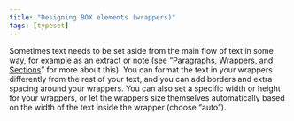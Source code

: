 ```yaml
---
title: "Designing BOX elements (wrappers)"
tags: [typeset]
---
```

 
<html><body><section data-type="chapter" class="hsecchapter" data-hederis-type="hsecchapter" id="typeset-box-design" data-pi-attrs="id: typeset-box-design; data-tags: typeset;" role="doc-chapter" data-tags="typeset" data-author-name=" " data-book-title=" " title="Designing BOX elements (wrappers)"><p class="hblkp" data-hederis-type="hblkp" id="pi1t7Ghb2">Sometimes text needs to be set aside from the main flow of text in some way, for example as an extract or note (see &#8220;<a href="{% link _docs/paragraphs-wrappers-and-sections.md %}" class="hspana" data-hederis-type="hspana" id="pgpglaeZh">Paragraphs, Wrappers, and Sections</a>&#8221; for more about this). You can format the text in your wrappers differently from the rest of your text, and you can add borders and extra spacing around your wrappers. You can also set a specific width or height for your wrappers, or let the wrappers size themselves automatically based on the width of the text inside the wrapper (choose &#8220;auto&#8221;).</p></section></body></html>
